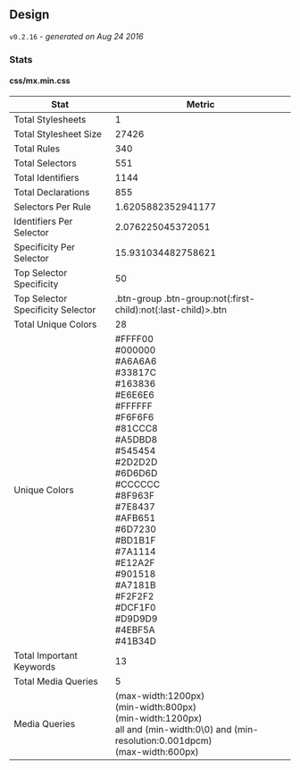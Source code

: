 ## Design
`v0.2.16` - *generated on Aug 24 2016*
### Stats
#### css/mx.min.css
|Stat|Metric|
|---|---|
|Total Stylesheets|1|
|Total Stylesheet Size|27426|
|Total Rules|340|
|Total Selectors|551|
|Total Identifiers|1144|
|Total Declarations|855|
|Selectors Per Rule|1.6205882352941177|
|Identifiers Per Selector|2.076225045372051|
|Specificity Per Selector|15.931034482758621|
|Top Selector Specificity|50|
|Top Selector Specificity Selector|.btn-group .btn-group:not(:first-child):not(:last-child)>.btn|
|Total Unique Colors|28|
|Unique Colors|#FFFF00<br/>#000000<br/>#A6A6A6<br/>#33817C<br/>#163836<br/>#E6E6E6<br/>#FFFFFF<br/>#F6F6F6<br/>#81CCC8<br/>#A5DBD8<br/>#545454<br/>#2D2D2D<br/>#6D6D6D<br/>#CCCCCC<br/>#8F963F<br/>#7E8437<br/>#AFB651<br/>#6D7230<br/>#BD1B1F<br/>#7A1114<br/>#E12A2F<br/>#901518<br/>#A7181B<br/>#F2F2F2<br/>#DCF1F0<br/>#D9D9D9<br/>#4EBF5A<br/>#41B34D|
|Total Important Keywords|13|
|Total Media Queries|5|
|Media Queries|(max-width:1200px)<br/>(min-width:800px)<br/>(min-width:1200px)<br/>all and (min-width:0\0) and (min-resolution:0.001dpcm)<br/>(max-width:600px)|